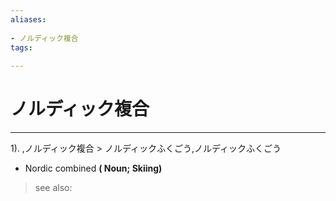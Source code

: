 ```yaml
---
aliases:
    
- ノルディック複合
tags:
    
---
```


# ノルディック複合
---
1).
,ノルディック複合 > ノルディックふくごう,ノルディックふくごう

- Nordic combined
**( Noun; Skiing)**
> see also: 
            